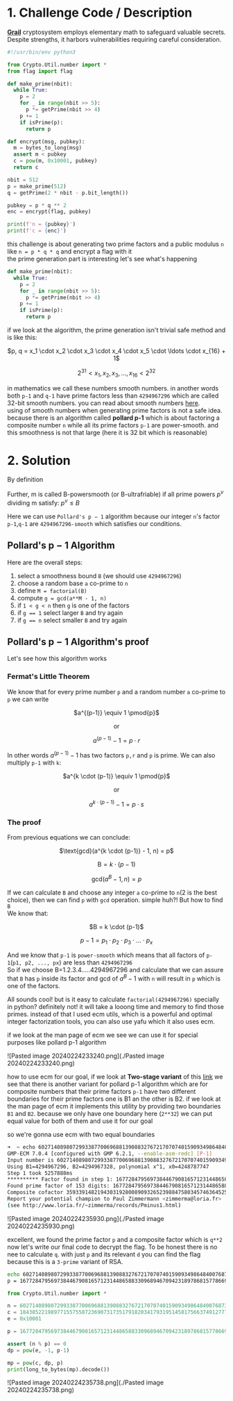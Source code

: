 # 1. Challenge Code / Description

[**Grail**](https://snappctf.com/tasks/grail_d142a1301e9e48d2d166735c47cf61d451cb7826.txz) cryptosystem employs elementary math to safeguard valuable secrets. Despite strengths, it harbors vulnerabilities requiring careful consideration.

```python
#!/usr/bin/env python3

from Crypto.Util.number import *
from flag import flag

def make_prime(nbit):
  while True:
    p = 2
    for _ in range(nbit >> 5):
      p *= getPrime(nbit >> 4)
    p += 1
    if isPrime(p):
      return p

def encrypt(msg, pubkey):
  m = bytes_to_long(msg)
  assert m < pubkey
  c = pow(m, 0x10001, pubkey)
  return c

nbit = 512
p = make_prime(512)
q = getPrime(2 * nbit - p.bit_length())

pubkey = p * q ** 2
enc = encrypt(flag, pubkey)

print(f'n = {pubkey}')
print(f'c = {enc}')
```

this challenge is about generating two prime factors and a public modulus `n` like `n = p * q * q` and encrypt a flag with it\
the prime generation part is interesting let's see what's happening


```python
def make_prime(nbit):
  while True:
    p = 2
    for _ in range(nbit >> 5):
      p *= getPrime(nbit >> 4)
    p += 1
    if isPrime(p):
      return p
```

if we look at the algorithm, the prime generation isn't trivial safe method and is like this:

<center>
$p, q = x_1 \cdot x_2 \cdot x_3 \cdot x_4 \cdot x_5 \cdot \ldots \cdot x_{16} + 1$

$2^{31} < x_1, x_2, x_3, \ldots, x_{16} < 2^{32}$
</center>

in mathematics we call these numbers smooth numbers. in another words both `p-1` and `q-1` have prime factors less than `4294967296` which are called 32-bit smooth numbers. you can read about smooth numbers [here](https://en.wikipedia.org/wiki/Smooth_number).<br>
using of smooth numbers when generating prime factors is not a safe idea. because there is an algorithm called **pollard p-1** which is about factoring a composite number `n` while all its prime factors `p-1` are  power-smooth. and this smoothness is not that large (here it is 32 bit which is reasonable) 

# 2. Solution

By definition 

Further, m is called B-powersmooth (or B-ultrafriable) if all prime powers $p^v$ dividing m satisfy: $p^v \leq B$


Here we can use `Pollard's p − 1` algorithm because our integer `n`'s factor `p-1`,`q-1` are `4294967296-smooth` which satisfies our conditions.

## Pollard's p − 1 Algorithm

Here are the overall steps:

1. select a smoothness bound `B` (we should use `4294967296`)
2. choose a random base `a` co-prime to `n`
3. define `M = factorial(B)`
4. compute `g = gcd(a**M - 1, n)`
5. if `1 < g < n` then `g` is one of the factors
6. if `g == 1` select larger `B` and try again
7. if `g == n` select smaller `B` and try again

## Pollard's p − 1 Algorithm's proof

Let's see how this algorithm works

### Fermat's Little Theorem
We know that for every prime number `p` and a random number `a` co-prime to `p` we can write

<center>
$a^{(p-1)} \equiv 1 \pmod{p}$

or

$a^{(p-1)} - 1 = p \cdot r$
</center>

In other words $a^{(p-1)} - 1$ has two factors `p,r` and `p` is prime. We can also multiply `p-1` with `k`:

<center>
$a^{k \cdot (p-1)} \equiv 1 \pmod{p}$

or

$a^{k \cdot (p-1)} - 1 = p \cdot s$
</center>

### The proof
From previous equations we can conclude:

<center>
$\text{gcd}(a^{k \cdot (p-1)} - 1, n) = p$

$\text{B} = k \cdot (p-1)$

$\text{gcd}(a^B - 1, n) = p$
</center>

If we can calculate `B` and choose any integer `a` co-prime to `n`(2 is the best choice), then we can find `p` with `gcd` operation. simple huh?! But how to find `B`\
We know that:

<center>
$B = k \cdot (p-1)$

$p-1 = p_1 \cdot p_2 \cdot p_3 \cdot \ldots \cdot p_x$
</center>

And we know that `p-1` is `power-smooth` which means that all factors of `p-1`(`p1, p2, ..., px`) are less than `4294967296`<br>
So if we choose B=$1.2.3.4.....4294967296$ and calculate that we can assure that `B` has `p` inside its factor and gcd of $a^{B} - 1$ with `n` will result in `p` which is one of the factors.

All sounds cool! but is it easy to calculate `factorial(4294967296)` specially in python? definitely not! it will take a looong time and memory to find those primes. instead of that I used ecm utils, which is a powerful and optimal integer factorization tools, you can also use yafu which it also uses ecm.

if we look at the man page of ecm we see we can use it for special purposes like pollard p-1 algorithm

![Pasted image 20240224233240.png](./Pasted image 20240224233240.png)

how to use ecm for our goal, if we look at **Two-stage variant** of this [link](https://en.wikipedia.org/wiki/Pollard%27s_p_%E2%88%92_1_algorithm) we see that there is another variant for pollard p-1 algorithm which are for composite numbers that their prime factors `p-1` have two different boundaries for their prime factors one is B1 an the other is B2. if we look at the man page of ecm it implements this utility by providing two boundaries `B1` and `B2`. because we only have one boundary here (`2**32`) we can put equal value for both of them and use it for our goal

so we're gonna use ecm with two equal boundaries
```bash
➜  ~ echo 60271408980729933877006968813908832767217070740159093498648400768736607939292481938381401022966688543630910474432361244613651991411572432214753910349772891370476918909077112530540621911383966658026593134345274324134753562637349391036182588852497718523479144409580717389609520235592399501427008877619567949880750992502426829388092423290210227355740274649904830512823177150165653995357199403968315206581509860688738386215498703336824919554943205899149182547563125887 | ecm -pm1 4294967296 4294967296
GMP-ECM 7.0.4 [configured with GMP 6.2.1, --enable-asm-redc] [P-1]
Input number is 60271408980729933877006968813908832767217070740159093498648400768736607939292481938381401022966688543630910474432361244613651991411572432214753910349772891370476918909077112530540621911383966658026593134345274324134753562637349391036182588852497718523479144409580717389609520235592399501427008877619567949880750992502426829388092423290210227355740274649904830512823177150165653995357199403968315206581509860688738386215498703336824919554943205899149182547563125887 (464 digits)
Using B1=4294967296, B2=4294967328, polynomial x^1, x0=4248787747
Step 1 took 5257888ms
********** Factor found in step 1: 167728479569738446790816571231448658833096894670942318978681577866959239045827693247942471269483925051228192824546223068950392538581153723850180934954663
Found prime factor of 153 digits: 167728479569738446790816571231448658833096894670942318978681577866959239045827693247942471269483925051228192824546223068950392538581153723850180934954663
Composite cofactor 359339148219430319280089093265239884758034574636452597711238478104459134171973120770298288584658864887725190578210632161098277750292496622577052826229137258086647336771350031270088547539336870855964992863875205318437496664120219095344484150789429241919483604923061620946207848824960877467377903440365432510559849 has 312 digits
Report your potential champion to Paul Zimmermann <zimmerma@loria.fr>
(see http://www.loria.fr/~zimmerma/records/Pminus1.html)
```

![Pasted image 20240224235930.png](./Pasted image 20240224235930.png)

excellent, we found the prime factor `p` and a composite factor which is `q**2`<br>
now let's write our final code to decrypt the flag. To be honest there is no nee to calculate `q`. with just `p` and its relevant `d` you can find the flag because this is a `3-prime` variant of RSA.

```bash
echo 60271408980729933877006968813908832767217070740159093498648400768736607939292481938381401022966688543630910474432361244613651991411572432214753910349772891370476918909077112530540621911383966658026593134345274324134753562637349391036182588852497718523479144409580717389609520235592399501427008877619567949880750992502426829388092423290210227355740274649904830512823177150165653995357199403968315206581509860688738386215498703336824919554943205899149182547563125887 | ecm -pm1 4294967296 4294967296
p = 167728479569738446790816571231448658833096894670942318978681577866959239045827693247942471269483925051228192824546223068950392538581153723850180934954663
```


```python
from Crypto.Util.number import *

n = 60271408980729933877006968813908832767217070740159093498648400768736607939292481938381401022966688543630910474432361244613651991411572432214753910349772891370476918909077112530540621911383966658026593134345274324134753562637349391036182588852497718523479144409580717389609520235592399501427008877619567949880750992502426829388092423290210227355740274649904830512823177150165653995357199403968315206581509860688738386215498703336824919554943205899149182547563125887
c = 18438522198977155755872369073173517918203417931951458175663749127772053822610354477488382931648204112363708747300333279964863287907821749491918178632833296879643102108322183879396960621080385271708526432735445408218922762232344776571397157271654216251665202720050665755807242355490753461576547890363093564721184099967652686729464944824967135201979335166915502492388799588271020179969104407201131683522897318106586922050389249019689732226480944822582494823555270535
e = 0x10001

p = 167728479569738446790816571231448658833096894670942318978681577866959239045827693247942471269483925051228192824546223068950392538581153723850180934954663

assert (n % p) == 0
dp = pow(e, -1, p-1)

mp = pow(c, dp, p)
print(long_to_bytes(mp).decode())
```

![Pasted image 20240224235738.png](./Pasted image 20240224235738.png)